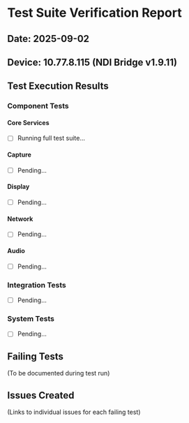 # Test Suite Verification Report

## Date: 2025-09-02
## Device: 10.77.8.115 (NDI Bridge v1.9.11)

## Test Execution Results

### Component Tests

#### Core Services
- [ ] Running full test suite...

#### Capture
- [ ] Pending...

#### Display  
- [ ] Pending...

#### Network
- [ ] Pending...

#### Audio
- [ ] Pending...

### Integration Tests
- [ ] Pending...

### System Tests
- [ ] Pending...

## Failing Tests
(To be documented during test run)

## Issues Created
(Links to individual issues for each failing test)